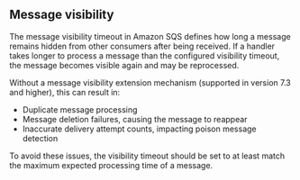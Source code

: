 ## Message visibility

The message visibility timeout in Amazon SQS defines how long a message remains hidden from other consumers after being received. If a handler takes longer to process a message than the configured visibility timeout, the message becomes visible again and may be reprocessed.

Without a message visibility extension mechanism (supported in version 7.3 and higher), this can result in:

- Duplicate message processing
- Message deletion failures, causing the message to reappear
- Inaccurate delivery attempt counts, impacting poison message detection

To avoid these issues, the visibility timeout should be set to at least match the maximum expected processing time of a message.
